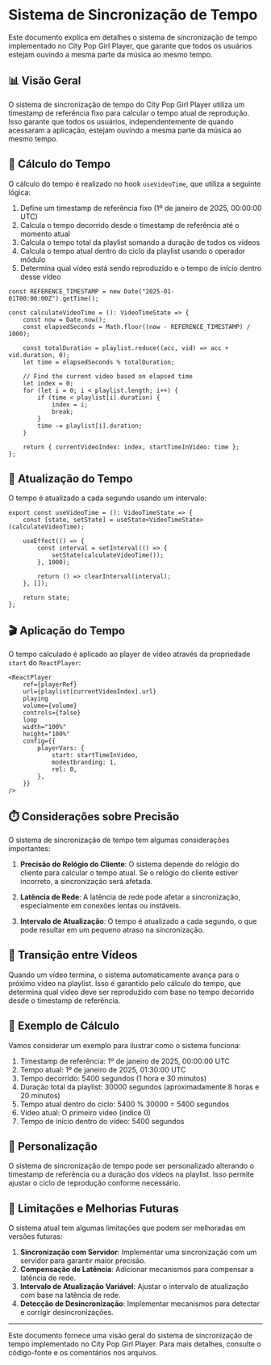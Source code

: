 # Sistema de Sincronização de Tempo

Este documento explica em detalhes o sistema de sincronização de tempo implementado no City Pop Girl Player, que garante que todos os usuários estejam ouvindo a mesma parte da música ao mesmo tempo.

## 📊 Visão Geral

O sistema de sincronização de tempo do City Pop Girl Player utiliza um timestamp de referência fixo para calcular o tempo atual de reprodução. Isso garante que todos os usuários, independentemente de quando acessaram a aplicação, estejam ouvindo a mesma parte da música ao mesmo tempo.

## 🔢 Cálculo do Tempo

O cálculo do tempo é realizado no hook `useVideoTime`, que utiliza a seguinte lógica:

1. Define um timestamp de referência fixo (1º de janeiro de 2025, 00:00:00 UTC)
2. Calcula o tempo decorrido desde o timestamp de referência até o momento atual
3. Calcula o tempo total da playlist somando a duração de todos os vídeos
4. Calcula o tempo atual dentro do ciclo da playlist usando o operador módulo
5. Determina qual vídeo está sendo reproduzido e o tempo de início dentro desse vídeo

```tsx
const REFERENCE_TIMESTAMP = new Date("2025-01-01T00:00:00Z").getTime();

const calculateVideoTime = (): VideoTimeState => {
    const now = Date.now();
    const elapsedSeconds = Math.floor((now - REFERENCE_TIMESTAMP) / 1000);

    const totalDuration = playlist.reduce((acc, vid) => acc + vid.duration, 0);
    let time = elapsedSeconds % totalDuration;

    // Find the current video based on elapsed time
    let index = 0;
    for (let i = 0; i < playlist.length; i++) {
        if (time < playlist[i].duration) {
            index = i;
            break;
        }
        time -= playlist[i].duration;
    }

    return { currentVideoIndex: index, startTimeInVideo: time };
};
```

## 🔄 Atualização do Tempo

O tempo é atualizado a cada segundo usando um intervalo:

```tsx
export const useVideoTime = (): VideoTimeState => {
    const [state, setState] = useState<VideoTimeState>(calculateVideoTime);

    useEffect(() => {
        const interval = setInterval(() => {
            setState(calculateVideoTime());
        }, 1000);

        return () => clearInterval(interval);
    }, []);

    return state;
};
```

## 🎬 Aplicação do Tempo

O tempo calculado é aplicado ao player de vídeo através da propriedade `start` do `ReactPlayer`:

```tsx
<ReactPlayer
    ref={playerRef}
    url={playlist[currentVideoIndex].url}
    playing
    volume={volume}
    controls={false}
    loop
    width="100%"
    height="100%"
    config={{
        playerVars: {
            start: startTimeInVideo,
            modestbranding: 1,
            rel: 0,
        },
    }}
/>
```

## ⏱️ Considerações sobre Precisão

O sistema de sincronização de tempo tem algumas considerações importantes:

1. **Precisão do Relógio do Cliente**: O sistema depende do relógio do cliente para calcular o tempo atual. Se o relógio do cliente estiver incorreto, a sincronização será afetada.

2. **Latência de Rede**: A latência de rede pode afetar a sincronização, especialmente em conexões lentas ou instáveis.

3. **Intervalo de Atualização**: O tempo é atualizado a cada segundo, o que pode resultar em um pequeno atraso na sincronização.

## 🔄 Transição entre Vídeos

Quando um vídeo termina, o sistema automaticamente avança para o próximo vídeo na playlist. Isso é garantido pelo cálculo do tempo, que determina qual vídeo deve ser reproduzido com base no tempo decorrido desde o timestamp de referência.

## 🧮 Exemplo de Cálculo

Vamos considerar um exemplo para ilustrar como o sistema funciona:

1. Timestamp de referência: 1º de janeiro de 2025, 00:00:00 UTC
2. Tempo atual: 1º de janeiro de 2025, 01:30:00 UTC
3. Tempo decorrido: 5400 segundos (1 hora e 30 minutos)
4. Duração total da playlist: 30000 segundos (aproximadamente 8 horas e 20 minutos)
5. Tempo atual dentro do ciclo: 5400 % 30000 = 5400 segundos
6. Vídeo atual: O primeiro vídeo (índice 0)
7. Tempo de início dentro do vídeo: 5400 segundos

## 🔧 Personalização

O sistema de sincronização de tempo pode ser personalizado alterando o timestamp de referência ou a duração dos vídeos na playlist. Isso permite ajustar o ciclo de reprodução conforme necessário.

## 🚀 Limitações e Melhorias Futuras

O sistema atual tem algumas limitações que podem ser melhoradas em versões futuras:

1. **Sincronização com Servidor**: Implementar uma sincronização com um servidor para garantir maior precisão.
2. **Compensação de Latência**: Adicionar mecanismos para compensar a latência de rede.
3. **Intervalo de Atualização Variável**: Ajustar o intervalo de atualização com base na latência de rede.
4. **Detecção de Desincronização**: Implementar mecanismos para detectar e corrigir desincronizações.

---

Este documento fornece uma visão geral do sistema de sincronização de tempo implementado no City Pop Girl Player. Para mais detalhes, consulte o código-fonte e os comentários nos arquivos. 